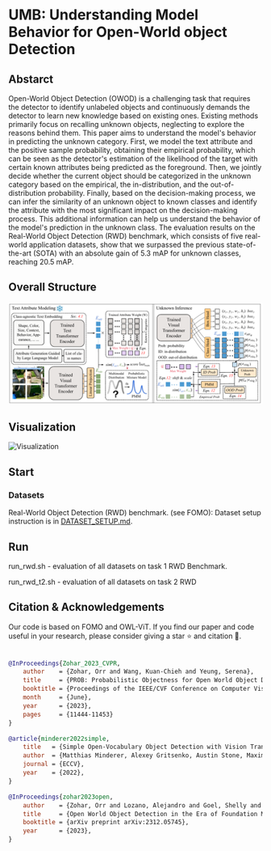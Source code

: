 # UMB: Understanding Model Behavior for Open-World object Detection
## Abstarct
Open-World Object Detection (OWOD) is a challenging task that requires the detector to identify unlabeled objects and continuously demands the detector to learn new knowledge based on existing ones. Existing methods primarily focus on recalling unknown objects, neglecting to explore the reasons behind them. This paper aims to understand the model's behavior in predicting the unknown category. First, we model the text attribute and the positive sample probability, obtaining their empirical probability, which can be seen as the detector's estimation of the likelihood of the target with certain known attributes being predicted as the foreground. Then, we jointly decide whether the current object should be categorized in the unknown category based on the empirical, the in-distribution, and the out-of-distribution probability. Finally, based on the decision-making process, we can infer the similarity of an unknown object to known classes and identify the attribute with the most significant impact on the decision-making process. This additional information can help us understand the behavior of the model's prediction in the unknown class. The evaluation results on the Real-World Object Detection (RWD) benchmark, which consists of five real-world application datasets, show that we surpassed the previous state-of-the-art (SOTA) with an absolute gain of 5.3 mAP for unknown classes, reaching 20.5 mAP. 

## Overall Structure
![image](img/main.png)

## Visualization
![Visualization](img/visualization.png)


## Start
### Datasets
Real-World Object Detection (RWD) benchmark. (see FOMO):
Dataset setup instruction is in [DATASET_SETUP.md](DATASET_SETUP.md).

## Run
run_rwd.sh - evaluation of all datasets on task 1 RWD Benchmark. 

run_rwd_t2.sh - evaluation of all datasets on task 2 RWD 


## Citation & Acknowledgements
Our code is based on FOMO and OWL-ViT. If you find our paper and code useful in your research, please consider giving a star :star: and citation :pencil:.

```bibtex

@InProceedings{Zohar_2023_CVPR,
    author    = {Zohar, Orr and Wang, Kuan-Chieh and Yeung, Serena},
    title     = {PROB: Probabilistic Objectness for Open World Object Detection},
    booktitle = {Proceedings of the IEEE/CVF Conference on Computer Vision and Pattern Recognition (CVPR)},
    month     = {June},
    year      = {2023},
    pages     = {11444-11453}
}
```
```bibtex
@article{minderer2022simple,
    title   = {Simple Open-Vocabulary Object Detection with Vision Transformers},
    author  = {Matthias Minderer, Alexey Gritsenko, Austin Stone, Maxim Neumann, Dirk Weissenborn, Alexey Dosovitskiy, Aravindh Mahendran, Anurag Arnab, Mostafa Dehghani, Zhuoran Shen, Xiao Wang, Xiaohua Zhai, Thomas Kipf, Neil Houlsby},
    journal = {ECCV},
    year    = {2022},
}
```
```bibtex
@InProceedings{zohar2023open,
    author    = {Zohar, Orr and Lozano, Alejandro and Goel, Shelly and Yeung, Serena and Wang, Kuan-Chieh},
    title     = {Open World Object Detection in the Era of Foundation Models},
    booktitle = {arXiv preprint arXiv:2312.05745},
    year      = {2023},
}
```
